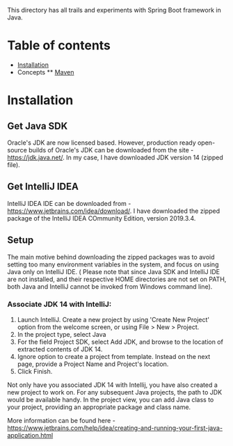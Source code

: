 This directory has all trails and experiments with Spring Boot framework in Java.

# Table of contents
* [Installation](https://github.com/jjoishi/SpringBoot#installation)
* Concepts
** [Maven](link)

# Installation

## Get Java SDK
Oracle's JDK are now licensed based. However, production ready open-source builds of Oracle's JDK can be downloaded from the site - https://jdk.java.net/.
In my case, I have downloaded JDK version 14 (zipped file). 

## Get IntelliJ IDEA
IntelliJ IDEA IDE can be downloaded from - https://www.jetbrains.com/idea/download/. I have downloaded the zipped package of the IntelliJ IDEA COmmunity Edition, version 2019.3.4. 

## Setup
The main motive behind downloading the zipped packages was to avoid setting too many environment variables in the system, and focus on using Java only on IntelliJ IDE. ( Please note that since Java SDK and IntelliJ IDE are not installed, and their respective HOME directories are not set on PATH, both Java and IntelliJ cannot be invoked from Windows command line).

### Associate JDK 14 with IntelliJ:
1. Launch IntelliJ. Create a new project by using 'Create New Project' option from the welcome screen, or using File  > New > Project.
2. In the project type, select Java
3. For the field Project SDK, select Add JDK, and browse to the location of extracted contents of JDK 14.
4. Ignore option to create a project from template. Instead on the next page, provide a Project Name and Project's location.
5. Click Finish.

Not only have you associated JDK 14 with Intellij, you have also created a new project to work on. For any subsequent Java projects, the path to JDK would be available handy.
In the project view, you can add Java class to your project, providing an appropriate package and class name.

More information can be found here - https://www.jetbrains.com/help/idea/creating-and-running-your-first-java-application.html
